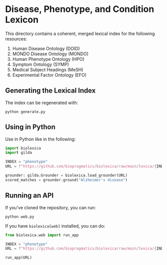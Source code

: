 # Disease, Phenotype, and Condition Lexicon

This directory contains a coherent, merged lexical index for the following resources:

1. Human Disease Ontology (DOID)
2. MONDO Disease Ontology (MONDO)
3. Human Phenotype Ontology (HPO)
4. Symptom Ontology (SYMP)
5. Medical Subject Headings (MeSH)
6. Experimental Factor Ontology (EFO)

## Generating the Lexical Index

The index can be regenerated with:

```shell
python generate.py
```

## Using in Python

Use in Python like in the following:

```python
import biolexica
import gilda

INDEX = "phenotype"
URL = f"https://github.com/biopragmatics/biolexica/raw/main/lexica/{INDEX}/terms.tsv.gz"

grounder: gilda.Grounder = biolexica.load_grounder(URL)
scored_matches = grounder.ground("Alzheimer's disease")
```

## Running an API

If you've cloned the repository, you can run:

```shell
python web.py
```

If you have `biolexica[web]` installed, you can do:

```python
from biolexica.web import run_app

INDEX = "phenotype"
URL = f"https://github.com/biopragmatics/biolexica/raw/main/lexica/{INDEX}/terms.tsv.gz"

run_app(URL)
```
